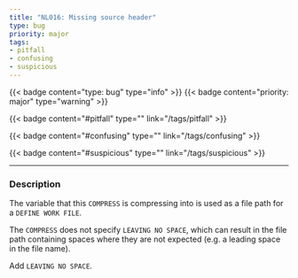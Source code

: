 ```yaml
---
title: "NL016: Missing source header"
type: bug
priority: major
tags:
- pitfall 
- confusing 
- suspicious 
---
```


{{< badge content="type: bug" type="info" >}}
{{< badge content="priority: major" type="warning" >}}


{{< badge content="#pitfall" type="" link="/tags/pitfall" >}}

{{< badge content="#confusing" type="" link="/tags/confusing" >}}

{{< badge content="#suspicious" type="" link="/tags/suspicious" >}}

---

### Description
The variable that this `COMPRESS` is compressing into is used as a file path for a `DEFINE WORK FILE`.

The `COMPRESS` does not specify `LEAVING NO SPACE`, which can result in the file path containing spaces where
they are not expected (e.g. a leading space in the file name).

Add `LEAVING NO SPACE`.
